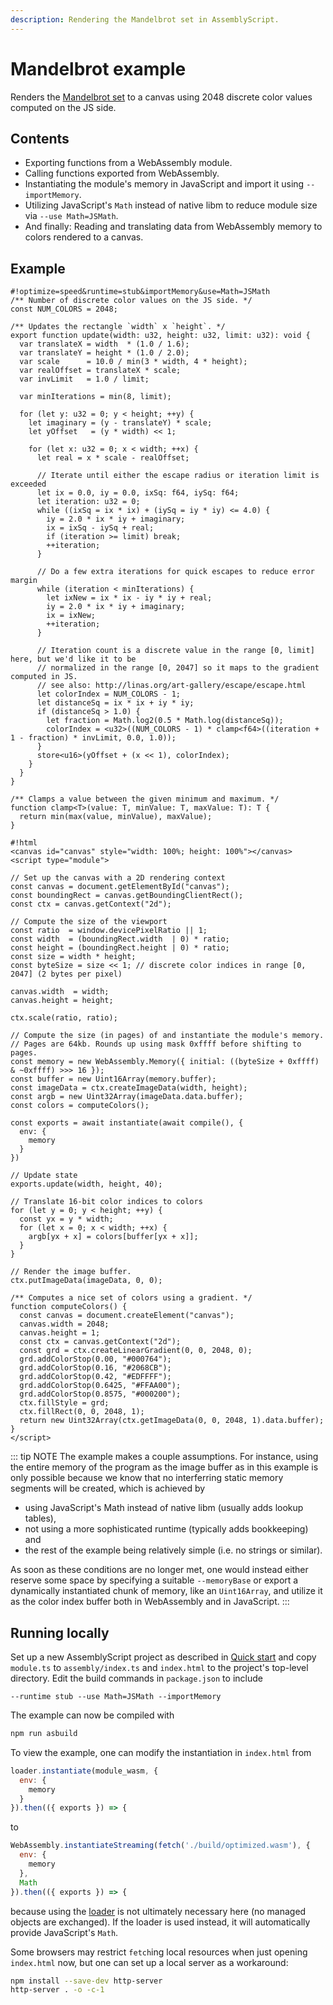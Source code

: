 ```yaml
---
description: Rendering the Mandelbrot set in AssemblyScript.
---
```


# Mandelbrot example

Renders the [Mandelbrot set](https://en.wikipedia.org/wiki/Mandelbrot_set) to a canvas using 2048 discrete color values computed on the JS side.

## Contents

* Exporting functions from a WebAssembly module.
* Calling functions exported from WebAssembly.
* Instantiating the module's memory in JavaScript and import it using `--importMemory`.
* Utilizing JavaScript's `Math` instead of native libm to reduce module size via `--use Math=JSMath`.
* And finally: Reading and translating data from WebAssembly memory to colors rendered to a canvas.

## Example

```editor
#!optimize=speed&runtime=stub&importMemory&use=Math=JSMath
/** Number of discrete color values on the JS side. */
const NUM_COLORS = 2048;

/** Updates the rectangle `width` x `height`. */
export function update(width: u32, height: u32, limit: u32): void {
  var translateX = width  * (1.0 / 1.6);
  var translateY = height * (1.0 / 2.0);
  var scale      = 10.0 / min(3 * width, 4 * height);
  var realOffset = translateX * scale;
  var invLimit   = 1.0 / limit;

  var minIterations = min(8, limit);

  for (let y: u32 = 0; y < height; ++y) {
    let imaginary = (y - translateY) * scale;
    let yOffset   = (y * width) << 1;

    for (let x: u32 = 0; x < width; ++x) {
      let real = x * scale - realOffset;

      // Iterate until either the escape radius or iteration limit is exceeded
      let ix = 0.0, iy = 0.0, ixSq: f64, iySq: f64;
      let iteration: u32 = 0;
      while ((ixSq = ix * ix) + (iySq = iy * iy) <= 4.0) {
        iy = 2.0 * ix * iy + imaginary;
        ix = ixSq - iySq + real;
        if (iteration >= limit) break;
        ++iteration;
      }

      // Do a few extra iterations for quick escapes to reduce error margin
      while (iteration < minIterations) {
        let ixNew = ix * ix - iy * iy + real;
        iy = 2.0 * ix * iy + imaginary;
        ix = ixNew;
        ++iteration;
      }

      // Iteration count is a discrete value in the range [0, limit] here, but we'd like it to be
      // normalized in the range [0, 2047] so it maps to the gradient computed in JS.
      // see also: http://linas.org/art-gallery/escape/escape.html
      let colorIndex = NUM_COLORS - 1;
      let distanceSq = ix * ix + iy * iy;
      if (distanceSq > 1.0) {
        let fraction = Math.log2(0.5 * Math.log(distanceSq));
        colorIndex = <u32>((NUM_COLORS - 1) * clamp<f64>((iteration + 1 - fraction) * invLimit, 0.0, 1.0));
      }
      store<u16>(yOffset + (x << 1), colorIndex);
    }
  }
}

/** Clamps a value between the given minimum and maximum. */
function clamp<T>(value: T, minValue: T, maxValue: T): T {
  return min(max(value, minValue), maxValue);
}

#!html
<canvas id="canvas" style="width: 100%; height: 100%"></canvas>
<script type="module">

// Set up the canvas with a 2D rendering context
const canvas = document.getElementById("canvas");
const boundingRect = canvas.getBoundingClientRect();
const ctx = canvas.getContext("2d");

// Compute the size of the viewport
const ratio  = window.devicePixelRatio || 1;
const width  = (boundingRect.width  | 0) * ratio;
const height = (boundingRect.height | 0) * ratio;
const size = width * height;
const byteSize = size << 1; // discrete color indices in range [0, 2047] (2 bytes per pixel)

canvas.width  = width;
canvas.height = height;

ctx.scale(ratio, ratio);

// Compute the size (in pages) of and instantiate the module's memory.
// Pages are 64kb. Rounds up using mask 0xffff before shifting to pages.
const memory = new WebAssembly.Memory({ initial: ((byteSize + 0xffff) & ~0xffff) >>> 16 });
const buffer = new Uint16Array(memory.buffer);
const imageData = ctx.createImageData(width, height);
const argb = new Uint32Array(imageData.data.buffer);
const colors = computeColors();

const exports = await instantiate(await compile(), {
  env: {
    memory
  }
})

// Update state
exports.update(width, height, 40);

// Translate 16-bit color indices to colors
for (let y = 0; y < height; ++y) {
  const yx = y * width;
  for (let x = 0; x < width; ++x) {
    argb[yx + x] = colors[buffer[yx + x]];
  }
}

// Render the image buffer.
ctx.putImageData(imageData, 0, 0);

/** Computes a nice set of colors using a gradient. */
function computeColors() {
  const canvas = document.createElement("canvas");
  canvas.width = 2048;
  canvas.height = 1;
  const ctx = canvas.getContext("2d");
  const grd = ctx.createLinearGradient(0, 0, 2048, 0);
  grd.addColorStop(0.00, "#000764");
  grd.addColorStop(0.16, "#2068CB");
  grd.addColorStop(0.42, "#EDFFFF");
  grd.addColorStop(0.6425, "#FFAA00");
  grd.addColorStop(0.8575, "#000200");
  ctx.fillStyle = grd;
  ctx.fillRect(0, 0, 2048, 1);
  return new Uint32Array(ctx.getImageData(0, 0, 2048, 1).data.buffer);
}
</script>
```

::: tip NOTE
The example makes a couple assumptions. For instance, using the entire memory of the program as the image buffer as in this example is only possible because we know that no interferring static memory segments will be created, which is achieved by

* using JavaScript's Math instead of native libm (usually adds lookup tables),
* not using a more sophisticated runtime (typically adds bookkeeping) and
* the rest of the example being relatively simple (i.e. no strings or similar).

As soon as these conditions are no longer met, one would instead either reserve some space by specifying a suitable `--memoryBase` or export a dynamically instantiated chunk of memory, like an `Uint16Array`, and utilize it as the color index buffer both in WebAssembly and in JavaScript.
:::

## Running locally

Set up a new AssemblyScript project as described in [Quick start](../quick-start.md) and copy `module.ts` to `assembly/index.ts` and `index.html` to the project's top-level directory. Edit the build commands in `package.json` to include

```
--runtime stub --use Math=JSMath --importMemory
```

The example can now be compiled with

```sh
npm run asbuild
```

To view the example, one can modify the instantiation in `index.html` from

```js
loader.instantiate(module_wasm, {
  env: {
    memory
  }
}).then(({ exports }) => {
```

to

```js
WebAssembly.instantiateStreaming(fetch('./build/optimized.wasm'), {
  env: {
    memory
  },
  Math
}).then(({ exports }) => {
```

because using the [loader](../loader.md) is not ultimately necessary here (no managed objects are exchanged). If the loader is used instead, it will automatically provide JavaScript's `Math`.

Some browsers may restrict `fetch`ing local resources when just opening `index.html` now, but one can set up a local server as a workaround:

```sh
npm install --save-dev http-server
http-server . -o -c-1
```
